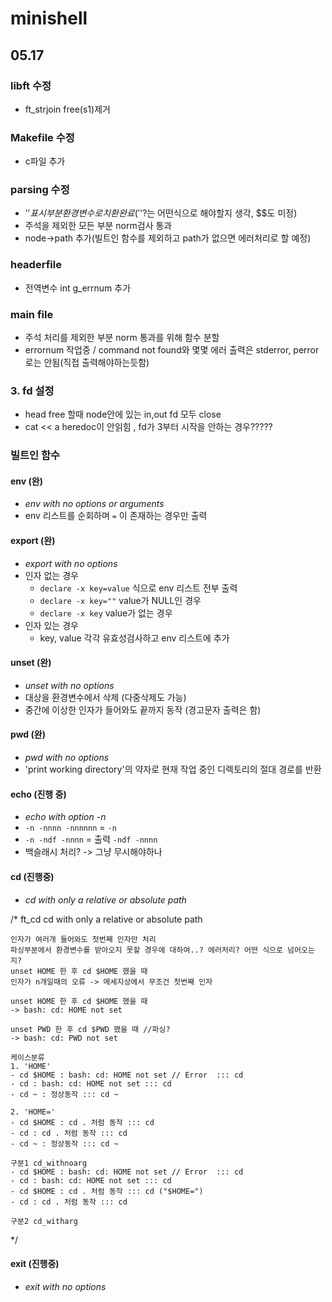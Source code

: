 # minishell

## 05.17

### libft 수정
- ft_strjoin free(s1)제거

### Makefile 수정
- c파일 추가

### parsing 수정
- '$'표시부분 환경변수로 치환완료 ('$'?는 어떤식으로 해야할지 생각, $$도 미정)
- 주석을 제외한 모든 부분 norm검사 통과
- node->path 추가(빌트인 함수를 제외하고 path가 없으면 에러처리로 할 예정)

### headerfile
- 전역변수 int g_errnum 추가

### main file
- 주석 처리를 제외한 부분 norm 통과를 위해 함수 분할
- errornum 작업중 / command not found와 몇몇 에러 출력은 stderror, perror로는 안됨(직접 출력해야하는듯함)

### 3. fd 설정
- head free 할때 node안에 있는 in,out fd 모두 close
- cat << a heredoc이 안읽힘 , fd가 3부터 시작을 안하는 경우?????

### 빌트인 함수

#### env (완)
- _env with no options or arguments_
- env 리스트를 순회하며 `=` 이 존재하는 경우만 출력

#### export (완)
- _export with no options_
- 인자 없는 경우
    - `declare -x key=value` 식으로 env 리스트 전부 출력
    - `declare -x key=""` value가 NULL인 경우
    - `declare -x key` value가 없는 경우
- 인자 있는 경우
    - key, value 각각 유효성검사하고 env 리스트에 추가

#### unset (완)
- _unset with no options_
- 대상을 환경변수에서 삭제 (다중삭제도 가능)
- 중간에 이상한 인자가 들어와도 끝까지 동작 (경고문자 출력은 함)

#### pwd (완)
- _pwd with no options_
- 'print working directory'의 약자로 현재 작업 중인 디렉토리의 절대 경로를 반환

#### echo (진행 중)
- _echo with option -n_
- `-n -nnnn -nnnnnn` = `-n`
- `-n -ndf -nnnn` = 출력 `-ndf -nnnn`
- 백슬래시 처리? -> 그냥 무시해야하나

#### cd (진행중)
- _cd with only a relative or absolute path_

/*
	ft_cd
	cd with only a relative or absolute path

	인자가 여러개 들어와도 첫번째 인자만 처리
	파싱부분에서 환경변수를 받아오지 못할 경우에 대하여..? 에러처리? 어떤 식으로 넘어오는지?
	unset HOME 한 후 cd $HOME 했을 때
	인자가 n개일때의 오류 -> 메세지상에서 무조건 첫번째 인자

	unset HOME 한 후 cd $HOME 했을 때 
	-> bash: cd: HOME not set

	unset PWD 한 후 cd $PWD 했을 때 //파싱?
	-> bash: cd: PWD not set

	케이스분류
	1. 'HOME'
	- cd $HOME : bash: cd: HOME not set // Error  ::: cd
	- cd : bash: cd: HOME not set ::: cd
	- cd ~ : 정상동작 ::: cd ~

	2. 'HOME='
	- cd $HOME : cd . 처럼 동작 ::: cd
	- cd : cd . 처럼 동작 ::: cd
	- cd ~ : 정상동작 ::: cd ~

	구분1 cd_withnoarg
	- cd $HOME : bash: cd: HOME not set // Error  ::: cd
	- cd : bash: cd: HOME not set ::: cd
	- cd $HOME : cd . 처럼 동작 ::: cd ("$HOME=")
	- cd : cd . 처럼 동작 ::: cd

	구분2 cd_witharg
*/ 

#### exit (진행중)
- _exit with no options_


